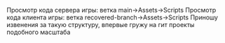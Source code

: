 Просмотр кода сервера игры: ветка main->Assets->Scripts
Просмотр кода клиента игры: ветка recovered-branch->Assets->Scripts
Приношу извенения за такую структуру, впервые гружу на гит проекты подобного масштаба
